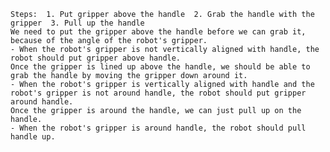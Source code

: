 
    Steps:  1. Put gripper above the handle  2. Grab the handle with the gripper  3. Pull up the handle 
    We need to put the gripper above the handle before we can grab it, because of the angle of the robot's gripper.
    - When the robot's gripper is not vertically aligned with handle, the robot should put gripper above handle.
    Once the gripper is lined up above the handle, we should be able to grab the handle by moving the gripper down around it.
    - When the robot's gripper is vertically aligned with handle and the robot's gripper is not around handle, the robot should put gripper around handle.
    Once the gripper is around the handle, we can just pull up on the handle.
    - When the robot's gripper is around handle, the robot should pull handle up.